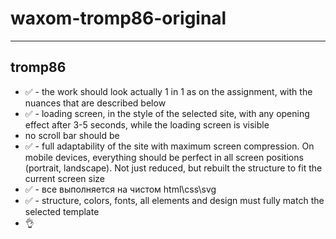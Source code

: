 # waxom-tromp86-original
____
## tromp86
- :white_check_mark: - the work should look actually 1 in 1 as on the assignment, with the nuances that are described below
- :white_check_mark: - loading screen, in the style of the selected site, with any opening effect after 3-5 seconds, while the loading screen is visible
- no scroll bar should be
- :white_check_mark: - full adaptability of the site with maximum screen compression. On mobile devices, everything should be perfect in all screen 
positions (portrait, landscape). Not just reduced, but rebuilt the structure to fit the current screen size
- :white_check_mark: - все выполняется на чистом html\css\svg
- :white_check_mark: - structure, colors, fonts, all elements and design must fully match the selected template
- :ok_hand:
